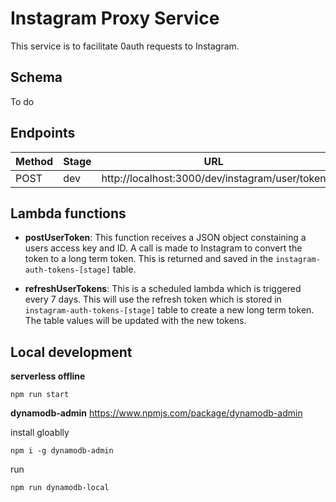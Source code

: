 # Instagram Proxy Service

This service is to facilitate 0auth requests to Instagram.

## Schema

To do

## Endpoints

| Method | Stage | URL                                            |
| ------ | ----- | ---------------------------------------------- |
| POST   | dev   | http://localhost:3000/dev/instagram/user/token |

## Lambda functions

- **postUserToken**: This function receives a JSON object constaining a users access key and ID. A call is made to Instagram to convert the token to a long term token. This is returned and saved in the `instagram-auth-tokens-[stage]` table.

- **refreshUserTokens**: This is a scheduled lambda which is triggered every 7 days. This will use the refresh token which is stored in `instagram-auth-tokens-[stage]` table to create a new long term token. The table values will be updated with the new tokens.

## Local development

**serverless offline**

```
npm run start
```

**dynamodb-admin** https://www.npmjs.com/package/dynamodb-admin

install gloablly

```
npm i -g dynamodb-admin
```

run

```
npm run dynamodb-local
```
